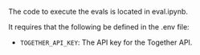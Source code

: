 The code to execute the evals is located in eval.ipynb.

It requires that the following be defined in the .env file:

- `TOGETHER_API_KEY`: The API key for the Together API.
